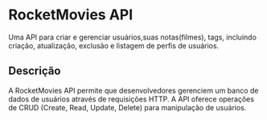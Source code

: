 # RocketMovies API

Uma API para criar e gerenciar usuários,suas notas(filmes), tags, incluindo criação, atualização, exclusão e listagem de perfis de usuários.

## Descrição

A RocketMovies API permite que desenvolvedores gerenciem um banco de dados de usuários através de requisições HTTP. A API oferece operações de CRUD (Create, Read, Update, Delete) para manipulação de usuários.
